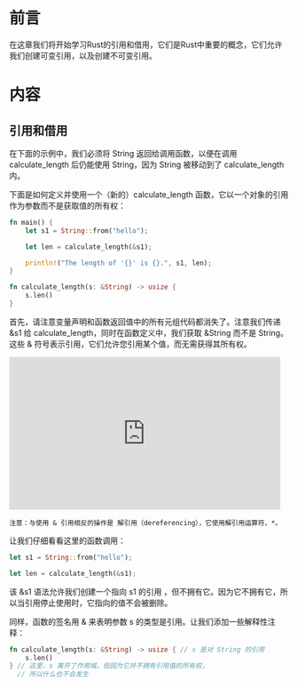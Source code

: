 # 前言
在这章我们将开始学习Rust的引用和借用，它们是Rust中重要的概念，它们允许我们创建可变引用，以及创建不可变引用。

# 内容

## 引用和借用

在下面的示例中，我们必须将 String 返回给调用函数，以便在调用 calculate_length 后仍能使用 String，因为 String 被移动到了 calculate_length 内。

下面是如何定义并使用一个（新的）calculate_length 函数，它以一个对象的引用作为参数而不是获取值的所有权：

```rust
fn main() {
    let s1 = String::from("hello");

    let len = calculate_length(&s1);

    println!("The length of '{}' is {}.", s1, len);
}

fn calculate_length(s: &String) -> usize {
    s.len()
}
```

首先，请注意变量声明和函数返回值中的所有元组代码都消失了。注意我们传递 &s1 给 calculate_length，同时在函数定义中，我们获取 &String 而不是 String。
这些 & 符号表示引用，它们允许您引用某个值，而无需获得其所有权。

<iframe id="embed_dom" name="embed_dom" frameborder="0" style="display:block;width:489px; height:275px;" src="https://www.processon.com/embed/66a2ecf083801d1c4851c52f?cid=66a2ecf083801d1c4851c532"></iframe>

```text
注意：与使用 & 引用相反的操作是 解引用（dereferencing），它使用解引用运算符，*。
```
让我们仔细看看这里的函数调用：

```rust
let s1 = String::from("hello");

let len = calculate_length(&s1);
```

该 &s1 语法允许我们创建一个指向 s1 的引用 ，但不拥有它。因为它不拥有它，所以当引用停止使用时，它指向的值不会被删除。

同样，函数的签名用 & 来表明参数 s 的类型是引用。让我们添加一些解释性注释：

```rust
fn calculate_length(s: &String) -> usize { // s 是对 String 的引用
    s.len()
} // 这里，s 离开了作用域。但因为它并不拥有引用值的所有权，
  // 所以什么也不会发生
```

